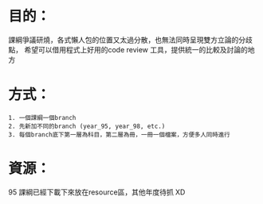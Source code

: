 # 目的：

課綱爭議研燒，各式懶人包的位置又太過分散，也無法同時呈現雙方立論的分歧點，
希望可以借用程式上好用的code review 工具，提供統一的比較及討論的地方


# 方式：
    1. 一個課綱一個branch
    2. 先新加不同的branch (year_95, year_98, etc.)
    3. 每個branch底下第一層為科目，第二層為冊，一冊一個檔案，方便多人同時進行


# 資源：
   95 課綱已經下載下來放在resource區，其他年度待抓 XD
